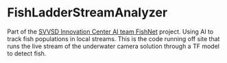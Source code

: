 # FishLadderStreamAnalyzer
Part of the [SVVSD Innovation Center AI team FishNet](https://innovation.svvsd.org/programs/competitive-project-student-teams/ai-leadership-team/) project.  Using AI to track fish populations in local streams.  This is the code running off site that runs the live stream of the underwater camera solution through a TF model to detect fish.
